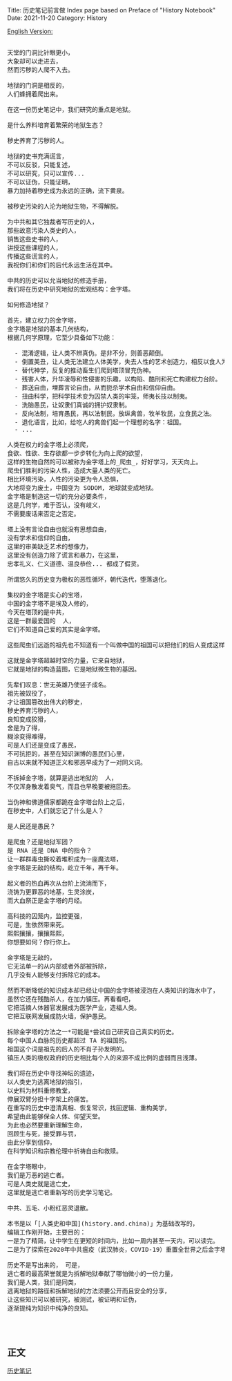 Title: 历史笔记前言做 Index page based on Preface of "History Notebook"
Date:  2021-11-20
Category: History

[English Version: ](/y10m/escape.pyramid.preface.en.md)

<pre>

天堂的门洞比针眼更小，
大象却可以走进去，
然而污秽的人爬不入去。

地狱的门洞是相反的，
人们蜂拥着爬出来。

在这一份历史笔记中，我们研究的重点是地狱。

是什么养料培育着繁荣的地狱生态？

秽史养育了污秽的人。

地狱的史书充满谎言，
不可以反驳，只能复述，
不可以研究，只可以宣传...
不可以证伪，只能证明，
暴力加持着秽史成为永远的正确，流下黄泉。

被秽史污染的人沦为地狱生物，不得解脱。

为中共和其它独裁者写历史的人，
那些故意污染人类史的人，
销售这些史书的人，
讲授这些课程的人，
传播这些谎言的人，
我祝你们和你们的后代永远生活在其中。

中共的历史可以允当地狱的修造手册，
我们将在历史中研究地狱的宏观结构：金字塔。

如何修造地狱？

首先，建立权力的金字塔，
金字塔是地狱的基本几何结构，
根据几何学原理，它至少具备如下功能：

  - 混淆逻辑，让人类不辨真伪。是非不分，则善恶颠倒。
  - 倒置美丑，让人类无法建立人体美学，失去人性的艺术创造力，相反以食人为美。
  - 替代神学，反复的推动畜生们爬到塔顶冒充伪神。
  - 残害人体，升华凌辱和性侵害的乐趣，以构陷、酷刑和死亡构建权力台阶。
  - 葬送自由，埋葬言论自由，从而扼杀学术自由和信仰自由。
  - 扭曲科学，把科学技术变为囚禁人类的牢笼，师夷长技以制夷。
  - 洗脑愚民，让奴隶们真诚的拥护奴隶制。
  - 反向法制，培育愚民，再以法制民，放纵禽兽，牧羊牧民，立食民之法。
  - 退化语言，比如，给吃人的禽兽们起一个理想的名字：祖国。
  - ...

人类在权力的金字塔上必须爬，
食欲、性欲、生存欲都一步步转化为向上爬的欲望，
这样的生物自然的可以被称为金字塔上的_爬虫_，好好学习，天天向上。
爬虫们胜利的污染人性，造成大量人类的死亡。
相比环境污染，人性的污染更为令人恐惧，
大地将变为废土，中国变为 SODOM, 地球就变成地狱。
金字塔是制造这一切的充分必要条件，
这是几何学，难于否认，没有岐义，
不需要废话来否定之否定。

塔上没有言论自由也就没有思想自由，
没有学术和信仰的自由，
这里的审美缺乏艺术的想像力，
这里没有创造力除了谎言和暴力，在这里，
忠孝礼义、仁义道德、温良恭俭... 都成了假货。

所谓悠久的历史变为极权的恶性循环，朝代迭代，堕落退化。

集权的金字塔是实心的宝塔，
中国的金字塔不是埃及人修的，
今天在塔顶的是中共，
这是一群最爱国的  人，
它们不知道自己爱的其实是金字塔。

这些爬虫们远逝的祖先也不知道有一个叫做中国的祖国可以把他们的后人变成这样。

这就是金字塔超越时空的力量，它来自地狱，
它就是地狱的构造蓝图，它是地狱微生物的基因。

先辈们叹息：世无英雄乃使竖子成名。
祖先被奴役了，
才让祖国篡改出伟大的秽史，
秽史养育污秽的人，
良知变成狡猾，
舍是为了得，
糊涂变得难得，
可是人们还是变成了愚民，
不可抗拒的，甚至在知识渊博的愚民们心里，
自古以来就不知道正义和邪恶早成为了一对同义词。

不拆掉金字塔，就算是逃出地狱的  人，
不仅浑身散发着臭气，而且也早晚要被拖回去。

当伪神和佛道儒家都跪在金字塔台阶上之后，
在秽史中，人们就忘记了什么是人？

是人民还是愚民？

是爬虫？还是地狱军团？
是 RNA 还是 DNA 中的指令？
让一群群毒虫撕咬着堆积成为一座魔法塔，
金字塔是无敌的结构，屹立千年，再千年。

起义者的热血再次从台阶上流淌而下，
浇铸为更罪恶的地基，生灵涂炭，
而大血祭正是金字塔的月经。

高科技的囚笼内，监控更强，
可是，生依然带来死。
熙熙攘攘，攘攘熙熙，
你想要如何？你行你上。

金字塔是无敌的，
它无法单一的从内部或者外部被拆除，
几乎没有人能够支付拆除它的成本。

然而不断降低的知识成本却已经让中国的金字塔被浸泡在人类知识的海水中了，
虽然它还在残酷杀人，在加力镇压。再看看吧，
它把活摘人体器官发展成为医学产业，造福人类。
它把互联网发展成防火墙，保护愚民。

拆除金字塔的方法之一*可能是*尝试自己研究自己真实的历史。
每个中国人血脉的历史都超过 TA 的祖国的。
祖国这个词是祖先的后人的不肖子孙发明的。
镇压人类的极权政府的历史相比每个人的来源不成比例的虚弱而且浅薄。

我们将在历史中寻找神坛的遗迹，
以人类史为逃离地狱的指引，
以史料为材料重修教堂，
伸展双臂分担十字架上的痛苦。
在重写的历史中澄清真相、恢复常识，找回逻辑、重构美学，
希望由此能够保全人体、仰望天堂。
为此也必然要重新理解生命，
回顾生与死，接受罪与罚，
由此分享到信仰，
在科学知识和宗教伦理中祈祷自由和救赎。

在金字塔眼中，
我们是万恶的逃亡者。
可是人类史就是逃亡史，
这里就是逃亡者重新写的历史学习笔记。

中共、五毛、小粉红恶灵退散。

本书是以「[人类史和中国](history.and.china)」为基础改写的，
编辑工作刚开始，主要目的：
一是为了精简，让中学生在更短的时间内，比如一周内甚至一天内，可以读完。
二是为了探索在2020年中共瘟疫（武汉肺炎，COVID-19）重置全世界之后金字塔的拆解方法。

历史不是写出来的， 可是，
逃亡者的最高荣誉就是为拆解地狱奉献了哪怕微小的一份力量，
我们是人类，我们是同类，
逃离地狱的路径和拆解地狱的方法须要公开而且安全的分享，
让这些知识可以被研究，被测试，被证明和证伪，
逐渐提纯为知识中纯净的良知。



</pre>


## 正文

[历史笔记](/y10m/notebook.history)

